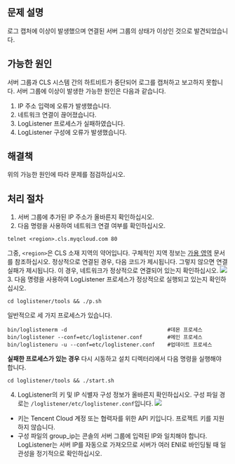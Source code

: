 ## 문제 설명
로그 캡처에 이상이 발생했으며 연결된 서버 그룹의 상태가 이상인 것으로 발견되었습니다.

## 가능한 원인
서버 그룹과 CLS 시스템 간의 하트비트가 중단되어 로그를 캡처하고 보고하지 못합니다. 서버 그룹에 이상이 발생한 가능한 원인은 다음과 같습니다.
1. IP 주소 입력에 오류가 발생했습니다.
2. 네트워크 연결이 끊어졌습니다.
3. LogListener 프로세스가 실패하였습니다.
4. LogListener 구성에 오류가 발생했습니다.

## 해결책
위의 가능한 원인에 따라 문제를 점검하십시오.

## 처리 절차
1. 서버 그룹에 추가된 IP 주소가 올바른지 확인하십시오.
2. 다음 명령을 사용하여 네트워크 연결 여부를 확인하십시오.
```shell
telnet <region>.cls.myqcloud.com 80
```
그중, `<region>`은 CLS 소재 지역의 약어입니다. 구체적인 지역 정보는 [가용 영역](https://cloud.tencent.com/document/product/614/18940) 문서를 참조하십시오.
정상적으로 연결된 경우, 다음 코드가 제시됩니다. 그렇지 않으면 연결 실패가 제시됩니다. 이 경우, 네트워크가 정상적으로 연결되어 있는지 확인하십시오.
![](https://main.qcloudimg.com/raw/2660316a4496ac356b6e7ca5cdeb9daa.png)
3. 다음 명령을 사용하여 LogListener 프로세스가 정상적으로 실행되고 있는지 확인하십시오.
```shell
cd loglistener/tools && ./p.sh
```
일반적으로 세 가지 프로세스가 있습니다.
```shell
bin/loglistenerm -d                                #데몬 프로세스
bin/loglistener --conf=etc/loglistener.conf        #메인 프로세스    
bin/loglisteneru -u --conf=etc/loglistener.conf    #업데이트 프로세스
```
**실패한 프로세스가 있는 경우** 다시 시동하고 설치 디렉터리에서 다음 명령을 실행해야 합니다.
```shell
cd loglistener/tools && ./start.sh
```
4. LogListener의 키 및 IP 식별자 구성 정보가 올바른지 확인하십시오. 구성 파일 경로는 `/loglistener/etc/loglistener.conf`입니다.
![](https://main.qcloudimg.com/raw/cfa012cfb136cbbcf78667d4d1307d26.png)
 - 키는 Tencent Cloud 계정 또는 협력자를 위한 API 키입니다. 프로젝트 키를 지원하지 않습니다.
  - 구성 파일의 group_ip는 콘솔의 서버 그룹에 입력된 IP와 일치해야 합니다. LogListener는 서버 IP를 자동으로 가져오므로 서버가 여러 ENI로 바인딩될 때 일관성을 정기적으로 확인하십시오.

